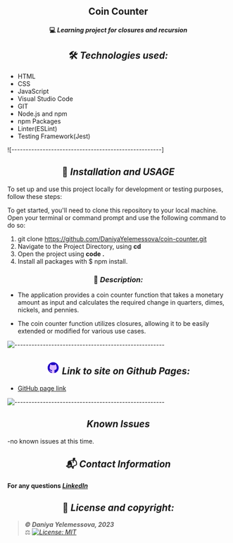 ## <div align="center">Coin Counter</div>

#### <div align="center">💻 _Learning project for closures and recursion_ </div>


## <div align="center"> 🛠️ _Technologies used:_

- HTML
- CSS
- JavaScript
- Visual Studio Code
- GIT
- Node.js and npm
- npm Packages
- Linter(ESLint)
- Testing Framework(Jest)


![-----------------------------------------------------]
## <div align="center"> 🚥 _Installation and USAGE_

To set up and use this project locally for development or testing purposes, follow these steps:

To get started, you'll need to clone this repository to your local machine. Open your terminal or command prompt and use the following command to do so:
1. git clone https://github.com/DaniyaYelemessova/coin-counter.git
2. Navigate to the Project Directory, using **cd**
3. Open the project using **code .**
4. Install all packages with $ npm install.


### <div align="center"> 🤔 _Description:_

- The application provides a coin counter function that takes a monetary amount as input and calculates the required change in quarters, dimes, nickels, and pennies.

- The coin counter function utilizes closures, allowing it to be easily extended or modified for various use cases.


![-----------------------------------------------------](https://raw.githubusercontent.com/andreasbm/readme/master/assets/lines/rainbow.png)

## <div align="center"> <img src="images/github.png" alt="github icon" width="30px"> _Link to site on Github Pages:_

- [GitHub page link](https://github.com/DaniyaYelemessova)

![-----------------------------------------------------](https://raw.githubusercontent.com/andreasbm/readme/master/assets/lines/rainbow.png)

## <div align="center"> _Known Issues_

-no known issues at this time.

## <div align="center"> 📬 _Contact Information_

#### For any questions _[LinkedIn](https://www.linkedin.com/in/daniya-collings/)_

## <div align="center"> 📘 _License and copyright:_

> **_© Daniya Yelemessova, 2023_**  
> ⚖️ _[![License: MIT](https://img.shields.io/badge/License-MIT-yellow.svg)](https://opensource.org/licenses/MIT)_


